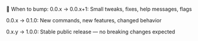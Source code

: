 🔼 When to bump:
0.0.x → 0.0.x+1: Small tweaks, fixes, help messages, flags

0.0.x → 0.1.0: New commands, new features, changed behavior

0.x.y → 1.0.0: Stable public release — no breaking changes expected